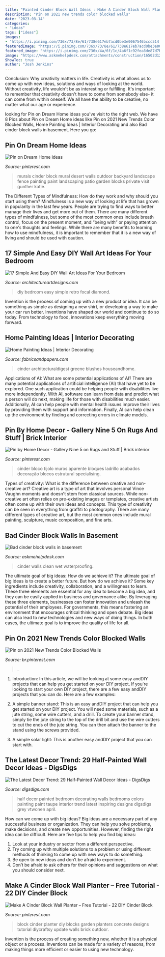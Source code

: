 ```yaml
---
title: "Painted Cinder Block Wall Ideas : Make A Cinder Block Wall Planter – Free Tutorial"
description: "Pin on 2021 new trends color blocked walls"
date: "2023-08-14"
categories:
- "ideas"
tags: ["ideas"]
images:
- "https://i.pinimg.com/736x/73/8e/61/738e617eb7acd0be3e0067546bccc514.jpg"
featuredImage: "https://i.pinimg.com/736x/73/8e/61/738e617eb7acd0be3e0067546bccc514.jpg"
featured_image: "https://i.pinimg.com/736x/4a/6f/1c/4a6f1c92fea8de87d7b1bd414f088ff5.jpg"
image: "https://www.askmehelpdesk.com/attachments/construction/16502d1234148544-bad-cinder-block-walls-basement-basement-1.jpg"
ShowToc: true
author: "Josh Jenkins"
---
```



Conclusion: Why creativity matters in life.
Creativity is what allows us to come up with new ideas, solutions and ways of looking at the world. Without creativity, life wouldn't be as interesting or fulfilling. It's important to remember that creativity doesn't have to come from somebody else- it can come from within oneself. We all have the ability to be creative, no matter what our age or experience.

	

		
looking for Pin on Dream Home ideas you've visit to the right web. We have 8 Pics about Pin on Dream Home ideas like Pin on 2021 New Trends Color Blocked Walls, Home Painting Ideas | Interior Decorating and also Bad cinder block walls in basement. Here you go:
		
    
## Pin On Dream Home Ideas

<img loading=lazy src="https://i.pinimg.com/736x/31/d0/dd/31d0dd7da9766709578c26457d60c330--patio-ideas-landscaping-ideas.jpg" onerror="this.onerror=null;this.src='https://tse1.mm.bing.net/th?id=OIP.p24ucEuLXikYIMbkdvnoJgHaEc&amp;pid=15.1';" alt="Pin on Dream Home ideas">

_Source: pinterest.com_

>murals cinder block mural desert walls outdoor backyard landscape fence painting paint landscaping patio garden blocks private visit gunther katie. 

	

The Different Types of Mindfulness: How do they work and why should you start using them?
Mindfulness is a new way of looking at life that has grown in popularity in the last few years. People are trying to find ways to better manage their lives and get more out of them. There are many different types of mindfulness, but some of the most common ones include breath control, focus on the present moment, and “being with” or paying attention to one's thoughts and feelings. While there are many benefits to learning how to use mindfulness, it is important to remember that it is a new way of living and should be used with caution.

    
## 17 Simple And Easy DIY Wall Art Ideas For Your Bedroom

<img loading=lazy src="https://www.architectureartdesigns.com/wp-content/uploads/2016/09/17-Simple-And-Easy-DIY-Wall-Art-Ideas-For-Your-Bedroom-1.jpg" onerror="this.onerror=null;this.src='https://tse2.mm.bing.net/th?id=OIP.QtsDnMm-wIcrjKvU9rzwpQHaKD&amp;pid=15.1';" alt="17 Simple And Easy DIY Wall Art Ideas For Your Bedroom">

_Source: architectureartdesigns.com_

>diy bedroom easy simple retro focal diamond. 

	

Invention is the process of coming up with a new product or idea. It can be something as simple as designing a new shirt, or developing a way to make your car run better. Inventions have shaped our world and continue to do so today. From technology to food, innovations keep everything moving forward.

    
## Home Painting Ideas | Interior Decorating

<img loading=lazy src="https://www.fabricsandpapers.com/media/gene-cms/h/o/home-colour-ideas.jpg" onerror="this.onerror=null;this.src='https://tse4.mm.bing.net/th?id=OIP.Gn2GtiAz9HseafBonn1IYAHaLF&amp;pid=15.1';" alt="Home Painting Ideas | Interior Decorating">

_Source: fabricsandpapers.com_

>cinder architecturaldigest greene blushes houseandhome. 

	

Applications of AI: What are some potential applications of AI?
There are many potential applications of artificial intelligence (AI) that have yet to be explored. One such application could be helping people with disabilities live more independently. With AI, software can learn from data and predict what a person will do next, making life for those with disabilities much easier. Additionally, AI can help people with mental health issues improve their lives by providing them with support and information. Finally, AI can help clean up the environment by finding and correcting errors in climate models.

    
## Pin By Home Decor - Gallery Nine 5 On Rugs And Stuff | Brick Interior

<img loading=lazy src="https://i.pinimg.com/originals/46/7f/8a/467f8a61225bd6bb81b776b6c115a98d.jpg" onerror="this.onerror=null;this.src='https://tse2.mm.bing.net/th?id=OIP.fvFAxH1J90D4xG1ig-I9hQHaLH&amp;pid=15.1';" alt="Pin by Home Decor - Gallery Nine 5 on Rugs and Stuff | Brick interior">

_Source: pinterest.com_

>cinder bloco tijolo muros aparente bloques ladrillo acabados decoração blocos estrutural specialising. 

	

Types of creativity: What is the difference between creative and non-creative art?
Creative art is a type of art that involves personal Vince Vaughn moments and doesn't stem from classical sources. While non-creative art often relies on pre-existing images or templates, creative artists often come up with their own ideas and concepts. This type of creativity can be seen in everything from graffiti to photography. There are many different types of creative art, but the most common ones include mural painting, sculpture, music composition, and fine arts.

    
## Bad Cinder Block Walls In Basement

<img loading=lazy src="https://www.askmehelpdesk.com/attachments/construction/16502d1234148544-bad-cinder-block-walls-basement-basement-1.jpg" onerror="this.onerror=null;this.src='https://tse4.mm.bing.net/th?id=OIP.NcyWpgvJoBBvINOnAhry9wHaJ4&amp;pid=15.1';" alt="Bad cinder block walls in basement">

_Source: askmehelpdesk.com_

>cinder walls clean wet waterproofing. 

	

The ultimate goal of big ideas: How do we achieve it?
The ultimate goal of big ideas is to create a better future. But how do we achieve it? Some key ingredients include creativity, collaboration, and a willingness to learn. These three elements are essential for any idea to become a big idea, and they can be easily applied in business and governance alike. By leveraging these three elements, businesses can foster innovation and unleash the potential of their employees. For governments, this means fostering an environment that encourages critical thinking and open debate. Big ideas can also lead to new technologies and new ways of doing things. In both cases, the ultimate goal is to improve the quality of life for all.

    
## Pin On 2021 New Trends Color Blocked Walls

<img loading=lazy src="https://i.pinimg.com/736x/73/8e/61/738e617eb7acd0be3e0067546bccc514.jpg" onerror="this.onerror=null;this.src='https://tse4.mm.bing.net/th?id=OIP.cu5w2T1JlsWUW55iHeIk6QHaLH&amp;pid=15.1';" alt="Pin on 2021 New Trends Color Blocked Walls">

_Source: br.pinterest.com_

>. 

	

1) Introduction: In this article, we will be looking at some easy andDIY projects that can help you get started on your DIY project.
If you're looking to start your own DIY project, there are a few easy andDIY projects that you can do. Here are a few examples:
1) A simple banner stand: This is an easy andDIY project that can help you get started on your DIY project. You will need some materials, such as a jute string, some wire cutters, and a drill. To create your banner stand, simply tie the jute string to the top of the drill bit and use the wire cutters to cut the ends of the jute string. You can then attach the banner to the stand using the screws provided.

2) A simple solar light: This is another easy andDIY project that you can start with.

    
## The Latest Decor Trend: 29 Half-Painted Wall Decor Ideas - DigsDigs

<img loading=lazy src="https://www.digsdigs.com/photos/half-painted-wall-decor-ideas-26-554x738.jpg" onerror="this.onerror=null;this.src='https://tse3.mm.bing.net/th?id=OIP.OiVRFKOpZRvpdiLzh1iwHAHaJ3&amp;pid=15.1';" alt="The Latest Decor Trend: 29 Half-Painted Wall Decor Ideas - DigsDigs">

_Source: digsdigs.com_

>half decor painted bedroom decorating walls bedrooms colors painting paint taupe interior trend latest inspiring designs digsdigs grey vtwonen april. 

	

How can we come up with big ideas?
Big ideas are a necessary part of any successful business or organization. They can help you solve problems, make decisions, and create new opportunities. However, finding the right idea can be difficult. Here are five tips to help you find big ideas:
1. Look at your industry or sector from a different perspective.
2. Try coming up with multiple solutions to a problem or using different methods of thinking to come up with new ways to do something.
3. Be open to new ideas and don’t be afraid to experiment.
4. Don’t be afraid to ask others for their opinions and suggestions on what you should consider next.

    
## Make A Cinder Block Wall Planter – Free Tutorial - 22 DIY Cinder Block

<img loading=lazy src="https://i.pinimg.com/736x/4a/6f/1c/4a6f1c92fea8de87d7b1bd414f088ff5.jpg" onerror="this.onerror=null;this.src='https://tse2.mm.bing.net/th?id=OIP.POl-7nWAJVjpD0BDiJNZBwAAAA&amp;pid=15.1';" alt="Make A Cinder Block Wall Planter – Free Tutorial - 22 DIY Cinder Block">

_Source: pinterest.com_

>block cinder planter diy blocks garden planters concrete designs tutorial diycraftsy update walls brick outdoor. 

	

Invention is the process of creating something new, whether it is a physical object or a process. Inventions can be made for a variety of reasons, from making things more efficient or easier to using new technology. 

